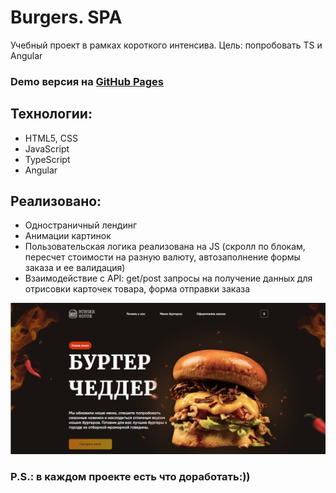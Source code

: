 # Burgers. SPA
Учебный проект в рамках короткого интенсива. 
Цель: попробовать TS и Angular
### Demo версия на [GitHub Pages](https://safiullova.github.io/burgers/)

## Технологии:
* HTML5, CSS
* JavaScript
* TypeScript
* Angular

## Реализовано:
* Одностраничный лендинг
* Анимации картинок
* Пользовательская логика реализована на JS (скролл по блокам, пересчет стоимости на разную валюту, автозаполнение формы заказа и ее валидация)
* Взаимодействие с API: get/post запросы на получение данных для отрисовки карточек товара, форма отправки заказа

![image](/assets/images/2023-10-25_11h23_39.png)

### P.S.: в каждом проекте есть что доработать:)) 
